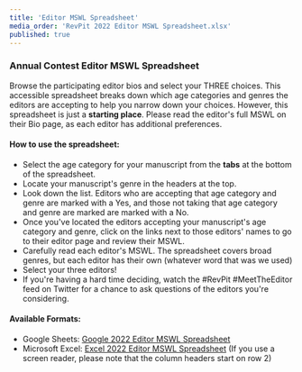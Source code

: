 ```yaml
---
title: 'Editor MSWL Spreadsheet'
media_order: 'RevPit 2022 Editor MSWL Spreadsheet.xlsx'
published: true
---
```


### Annual Contest Editor MSWL Spreadsheet

Browse the participating editor bios and select your THREE choices. This accessible spreadsheet breaks down which age categories and genres the editors are accepting to help you narrow down your choices. However, this spreadsheet is just a **starting place**. Please read the editor's full MSWL on their Bio page, as each editor has additional preferences.

#### How to use the spreadsheet:
* Select the age category for your manuscript from the **tabs** at the bottom of the spreadsheet.
* Locate your manuscript's genre in the headers at the top.
* Look down the list. Editors who are accepting that age category and genre are marked with a Yes, and those not taking that age category and genre are marked are marked with a No.
* Once you've located the editors accepting your manuscript's age category and genre, click on the links next to those editors' names to go to their editor page and review their MSWL.
* Carefully read each editor's MSWL. The spreadsheet covers broad genres, but each editor has their own (whatever word that was we used)
* Select your three editors!
* If you're having a hard time deciding, watch the \#RevPit \#MeetTheEditor feed on Twitter for a chance to ask questions of the editors you're considering.

#### Available Formats:
* Google Sheets: [Google 2022 Editor MSWL Spreadsheet](https://docs.google.com/spreadsheets/d/1jfDqRdf1uP57Itlix04jc9BsvYLoBrGjnqlarzDHd10/edit?usp=sharing?target=_blank)
* Microsoft Excel: [Excel 2022 Editor MSWL Spreadsheet](RevPit%202022%20Editor%20MSWL%20Spreadsheet.xlsx) (If you use a screen reader, please note that the column headers start on row 2)